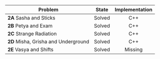 | Problem        | State           | Implementation  |
| ------------- |:---------------:| :--------------:|
| **2A** Sasha and Sticks | Solved          | C++            |
| **2B** Petya and Exam | Solved          | C++            |
| **2C** Strange Radiation | Solved          |C++            |
| **2D** Misha, Grisha and Underground | Solved          | C++            |
| **2E** Vasya and Shifts | Solved          | Missing            
